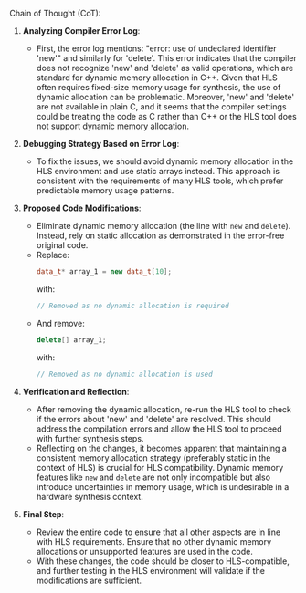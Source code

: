 Chain of Thought (CoT):
1. **Analyzing Compiler Error Log**:
   - First, the error log mentions: "error: use of undeclared identifier 'new'" and similarly for 'delete'. This error indicates that the compiler does not recognize 'new' and 'delete' as valid operations, which are standard for dynamic memory allocation in C++. Given that HLS often requires fixed-size memory usage for synthesis, the use of dynamic allocation can be problematic. Moreover, 'new' and 'delete' are not available in plain C, and it seems that the compiler settings could be treating the code as C rather than C++ or the HLS tool does not support dynamic memory allocation.

2. **Debugging Strategy Based on Error Log**:
   - To fix the issues, we should avoid dynamic memory allocation in the HLS environment and use static arrays instead. This approach is consistent with the requirements of many HLS tools, which prefer predictable memory usage patterns.

3. **Proposed Code Modifications**:
   - Eliminate dynamic memory allocation (the line with `new` and `delete`). Instead, rely on static allocation as demonstrated in the error-free original code.
   - Replace:
     ```cpp
     data_t* array_1 = new data_t[10]; 
     ```
     with:
     ```cpp
     // Removed as no dynamic allocation is required
     ```
   - And remove:
     ```cpp
     delete[] array_1;
     ```
     with:
     ```cpp
     // Removed as no dynamic allocation is used
     ```

4. **Verification and Reflection**:
   - After removing the dynamic allocation, re-run the HLS tool to check if the errors about 'new' and 'delete' are resolved. This should address the compilation errors and allow the HLS tool to proceed with further synthesis steps.
   - Reflecting on the changes, it becomes apparent that maintaining a consistent memory allocation strategy (preferably static in the context of HLS) is crucial for HLS compatibility. Dynamic memory features like `new` and `delete` are not only incompatible but also introduce uncertainties in memory usage, which is undesirable in a hardware synthesis context.

5. **Final Step**:
   - Review the entire code to ensure that all other aspects are in line with HLS requirements. Ensure that no other dynamic memory allocations or unsupported features are used in the code.
   - With these changes, the code should be closer to HLS-compatible, and further testing in the HLS environment will validate if the modifications are sufficient.